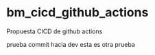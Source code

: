 # bm_cicd_github_actions
Propuesta CICD de github actions

prueba commit hacia dev
 esta es otra prueba